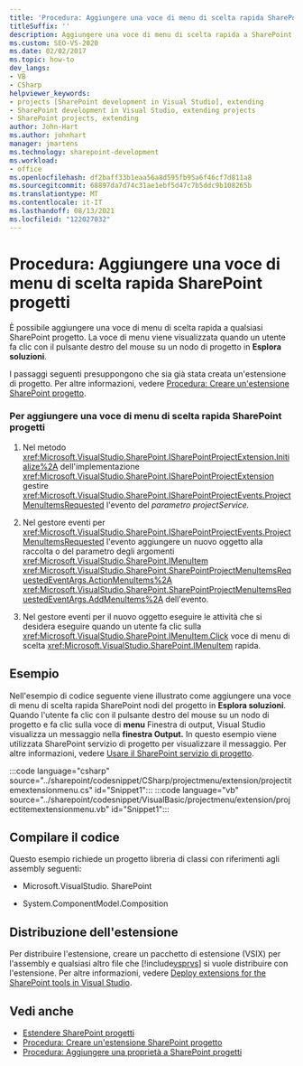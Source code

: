 ```yaml
---
title: 'Procedura: Aggiungere una voce di menu di scelta rapida SharePoint progetti | Microsoft Docs'
titleSuffix: ''
description: Aggiungere una voce di menu di scelta rapida a SharePoint progetto in Visual Studio. La voce di menu viene visualizzata quando si fa clic con il pulsante destro del mouse su un nodo di progetto Esplora soluzioni.
ms.custom: SEO-VS-2020
ms.date: 02/02/2017
ms.topic: how-to
dev_langs:
- VB
- CSharp
helpviewer_keywords:
- projects [SharePoint development in Visual Studio], extending
- SharePoint development in Visual Studio, extending projects
- SharePoint projects, extending
author: John-Hart
ms.author: johnhart
manager: jmartens
ms.technology: sharepoint-development
ms.workload:
- office
ms.openlocfilehash: df2baff33b1eaa56a8d595fb95a6f46cf7d811a8
ms.sourcegitcommit: 68897da7d74c31ae1ebf5d47c7b5ddc9b108265b
ms.translationtype: MT
ms.contentlocale: it-IT
ms.lasthandoff: 08/13/2021
ms.locfileid: "122027032"
---
```

# <a name="how-to-add-a-shortcut-menu-item-to-sharepoint-projects"></a>Procedura: Aggiungere una voce di menu di scelta rapida SharePoint progetti
  È possibile aggiungere una voce di menu di scelta rapida a qualsiasi SharePoint progetto. La voce di menu viene visualizzata quando un utente fa clic con il pulsante destro del mouse su un nodo di progetto in **Esplora soluzioni**.

 I passaggi seguenti presuppongono che sia già stata creata un'estensione di progetto. Per altre informazioni, vedere [Procedura: Creare un'estensione SharePoint progetto](../sharepoint/how-to-create-a-sharepoint-project-extension.md).

### <a name="to-add-a-shortcut-menu-item-to-sharepoint-projects"></a>Per aggiungere una voce di menu di scelta rapida SharePoint progetti

1. Nel metodo <xref:Microsoft.VisualStudio.SharePoint.ISharePointProjectExtension.Initialize%2A> dell'implementazione <xref:Microsoft.VisualStudio.SharePoint.ISharePointProjectExtension> gestire <xref:Microsoft.VisualStudio.SharePoint.ISharePointProjectEvents.ProjectMenuItemsRequested> l'evento del *parametro projectService.*

2. Nel gestore eventi per <xref:Microsoft.VisualStudio.SharePoint.ISharePointProjectEvents.ProjectMenuItemsRequested> l'evento aggiungere un nuovo oggetto alla raccolta o del parametro degli argomenti <xref:Microsoft.VisualStudio.SharePoint.IMenuItem> <xref:Microsoft.VisualStudio.SharePoint.SharePointProjectMenuItemsRequestedEventArgs.ActionMenuItems%2A> <xref:Microsoft.VisualStudio.SharePoint.SharePointProjectMenuItemsRequestedEventArgs.AddMenuItems%2A> dell'evento.

3. Nel gestore eventi per il nuovo oggetto eseguire le attività che si desidera eseguire quando un utente fa clic sulla <xref:Microsoft.VisualStudio.SharePoint.IMenuItem.Click> voce di menu di scelta <xref:Microsoft.VisualStudio.SharePoint.IMenuItem> rapida.

## <a name="example"></a>Esempio
 Nell'esempio di codice seguente viene illustrato come aggiungere una voce di menu di scelta rapida SharePoint nodi del progetto in **Esplora soluzioni**. Quando l'utente fa clic con il pulsante destro del mouse su un nodo di progetto e fa clic sulla voce di **menu** Finestra di output, Visual Studio visualizza un messaggio nella **finestra Output.** In questo esempio viene utilizzata SharePoint servizio di progetto per visualizzare il messaggio. Per altre informazioni, vedere [Usare il SharePoint servizio di progetto](../sharepoint/using-the-sharepoint-project-service.md).

 :::code language="csharp" source="../sharepoint/codesnippet/CSharp/projectmenu/extension/projectitemextensionmenu.cs" id="Snippet1":::
 :::code language="vb" source="../sharepoint/codesnippet/VisualBasic/projectmenu/extension/projectitemextensionmenu.vb" id="Snippet1":::

## <a name="compile-the-code"></a>Compilare il codice
 Questo esempio richiede un progetto libreria di classi con riferimenti agli assembly seguenti:

- Microsoft.VisualStudio. SharePoint

- System.ComponentModel.Composition

## <a name="deploy-the-extension"></a>Distribuzione dell'estensione
 Per distribuire l'estensione, creare un pacchetto di estensione (VSIX) per l'assembly e qualsiasi altro file che [!include[vsprvs](../sharepoint/includes/vsprvs-md.md)] si vuole distribuire con l'estensione. Per altre informazioni, vedere [Deploy extensions for the SharePoint tools in Visual Studio](../sharepoint/deploying-extensions-for-the-sharepoint-tools-in-visual-studio.md).

## <a name="see-also"></a>Vedi anche
- [Estendere SharePoint progetti](../sharepoint/extending-sharepoint-projects.md)
- [Procedura: Creare un'estensione SharePoint progetto](../sharepoint/how-to-create-a-sharepoint-project-extension.md)
- [Procedura: Aggiungere una proprietà a SharePoint progetti](../sharepoint/how-to-add-a-property-to-sharepoint-projects.md)
